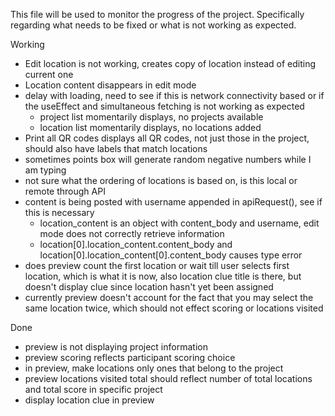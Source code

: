 This file will be used to monitor the progress of the project.
Specifically regarding what needs to be fixed or what is not working as expected.

Working
- Edit location is not working, creates copy of location instead of editing current one
- Location content disappears in edit mode
- delay with loading, need to see if this is network connectivity based or if the useEffect and simultaneous fetching is not working as expected
    - project list momentarily displays, no projects available
    - location list momentarily displays, no locations added
- Print all QR codes displays all QR codes, not just those in the project, should also have labels that match locations
- sometimes points box will generate random negative numbers while I am typing
- not sure what the ordering of locations is based on, is this local or remote through API
- content is being posted with username appended in apiRequest(), see if this is necessary
    - location_content is an object with content_body and username, edit mode does not correctly retrieve information
    - location[0].location_content.content_body and location[0].location_content[0].content_body causes type error
- does preview count the first location or wait till user selects first location, which is what it is now, also location clue title is there, but doesn't display clue since location hasn't yet been assigned
- currently preview doesn't account for the fact that you may select the same location twice, which should not effect scoring or locations visited

Done
- preview is not displaying project information
- preview scoring reflects participant scoring choice
- in preview, make locations only ones that belong to the project
- preview locations visited total should reflect number of total locations and total score in specific project
- display location clue in preview